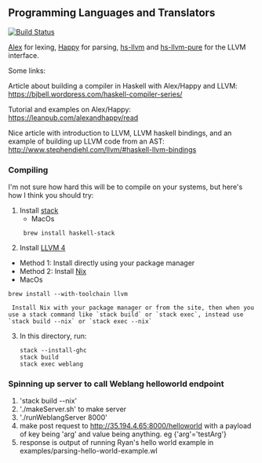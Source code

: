 ## Programming Languages and Translators

[![Build Status](https://travis-ci.com/rybern/plt.svg?token=sRzNkHmfihnYzw5FapSy&branch=master)](https://travis-ci.com/rybern/plt)

[Alex](https://www.haskell.org/alex/) for lexing,
[Happy](https://www.haskell.org/happy/) for parsing,
[hs-llvm](https://hackage.haskell.org/package/llvm-hs) and [hs-llvm-pure](https://hackage.haskell.org/package/llvm-hs-pure) for the LLVM interface.

Some links:

Article about building a compiler in Haskell with Alex/Happy and LLVM: https://bjbell.wordpress.com/haskell-compiler-series/

Tutorial and examples on Alex/Happy: https://leanpub.com/alexandhappy/read

Nice article with introduction to LLVM, LLVM haskell bindings, and an example of building up LLVM code from an AST: http://www.stephendiehl.com/llvm/#haskell-llvm-bindings

### Compiling

I'm not sure how hard this will be to compile on your systems, but here's how I think you should try:

1. Install [stack](https://docs.haskellstack.org/en/stable/README/)
   * MacOs
   ```
    brew install haskell-stack
   ```
2. Install [LLVM 4](https://llvm.org/)
  * Method 1: Install directly using your package manager
  * Method 2: Install [Nix](https://nixos.org/nix/)
  * MacOs
  ```
  brew install --with-toolchain llvm
  ```

     Install Nix with your package manager or from the site, then when you use a stack command like `stack build` or `stack exec`, instead use `stack build --nix` or `stack exec --nix`
3. In this directory, run:

   ```
   stack --install-ghc
   stack build
   stack exec weblang
   ```


### Spinning up server to call Weblang helloworld endpoint
1. 'stack build --nix'
2. './makeServer.sh' to make server
3. './runWeblangServer 8000'
4. make post request to http://35.194.4.65:8000/helloworld with a payload of key being 'arg' and value being anything. eg {'arg'='testArg'}
5. response is output of running Ryan's hello world example in examples/parsing-hello-world-example.wl
